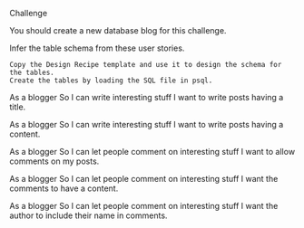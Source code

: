 Challenge

You should create a new database blog for this challenge.

Infer the table schema from these user stories.

    Copy the Design Recipe template and use it to design the schema for the tables.
    Create the tables by loading the SQL file in psql.

As a blogger
So I can write interesting stuff
I want to write posts having a title.

As a blogger
So I can write interesting stuff
I want to write posts having a content.

As a blogger
So I can let people comment on interesting stuff
I want to allow comments on my posts.

As a blogger
So I can let people comment on interesting stuff
I want the comments to have a content.

As a blogger
So I can let people comment on interesting stuff
I want the author to include their name in comments.
